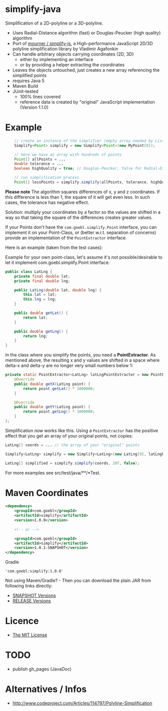 # simplify-java #

Simplification of a 2D-polyline or a 3D-polyline.

  * Uses Radial-Distance algorithm (fast) or Douglas-Peucker (high quality) algorithm
  * Port of [mourner / simplify-js](https://github.com/mourner/simplify-js), a High-performance JavaScript 2D/3D
    polyline simplification library by Vladimir Agafonkin
  * Can handle arbitrary objects carrying coordinates (2D, 3D)
    * either by implementing an interface
    * or by providing a helper extracting the coordinates
  * Leaves the objects untouched, just creates a new array referencing the simplified points
  * requires Java 5
  * Maven Build
  * JUnit-tested
    * 100% lines covered
    * reference data is created by "original" JavaScript implementation (Version 1.1.0)

# Example #

```java
    // create an instance of the simplifier (empty array needed by List.toArray)
    Simplify<Point> simplify = new Simplify<Point>(new MyPoint[0]);

    // here we have an array with hundreds of points
    Point[] allPoints = ...
    double tolerance = ...
    boolean highQuality = true; // Douglas-Peucker, false for Radial-Distance

    // run simplification process
    Point[] lessPoints = simplify.simplify(allPoints, tolerance, highQuality);
```

**Please note**
The algorithm squares differences of x, y and z coordinates. If this difference is less than 1,
the square of it will get even less. In such cases, the tolerance has negative effect.

Solution: multiply your coordinates by a factor so the values are shifted in a way so that taking
the square of the differences creates greater values.

If your Points don't have the `com.goebl.simplify.Point` interface, you can implement it on your
Point-Class, or (better w.r.t. separation of concerns) provide an implementation of the
`PointExtractor` interface.
 
Here is an example (taken from the test cases):

Example for your own point-class, let's assume it's not possible/desirable to
let it implement com.goebl.simplify.Point interface: 

```java
public class LatLng {
    private final double lat;
    private final double lng;

    public LatLng(double lat, double lng) {
        this.lat = lat;
        this.lng = lng;
    }

    public double getLat() {
        return lat;
    }

    public double getLng() {
        return lng;
    }
}
```

In the class where you simplify the points, you need a **PointExtractor**. As mentioned above,
the resulting x and y values are shifted in a space where delta-x and delta-y are no longer very
small numbers below 1:

```java
private static PointExtractor<LatLng> latLngPointExtractor = new PointExtractor<LatLng>() {
    @Override
    public double getX(LatLng point) {
        return point.getLat() * 1000000;
    }

    @Override
    public double getY(LatLng point) {
        return point.getLng() * 1000000;
    }
};
```

Simplification now works like this. Using a `PointExtractor` has the positive effect that you get
an array of your original points, not copies:

```java
LatLng[] coords = ... // the array of your "original" points

Simplify<LatLng> simplify = new Simplify<LatLng>(new LatLng[0], latLngPointExtractor);

LatLng[] simplified = simplify.simplify(coords, 20f, false);
```

For more examples see src/test/java/**/*Test.

# Maven Coordinates

```xml
<dependency>
    <groupId>com.goebl</groupId>
    <artifactId>simplify</artifactId>
    <version>1.0.0</version>
    
    <!-- or -->

    <groupId>com.goebl</groupId>
    <artifactId>simplify</artifactId>
    <version>1.0.1-SNAPSHOT</version>
</dependency>
```

Gradle

    'com.goebl:simplify:1.0.0'

Not using Maven/Gradle? - Then you can download the plain JAR from following links directly:

 * [SNAPSHOT Versions](https://oss.sonatype.org/content/groups/staging/com/goebl/simplify/)
 * [RELEASE Versions](http://repo.maven.apache.org/maven2/com/goebl/simplify/)

# Licence #

  * [The MIT License](http://opensource.org/licenses/MIT)

# TODO #

  * publish gh_pages (JavaDoc)

# Alternatives / Infos #

  * <http://www.codeproject.com/Articles/114797/Polyline-Simplification>
